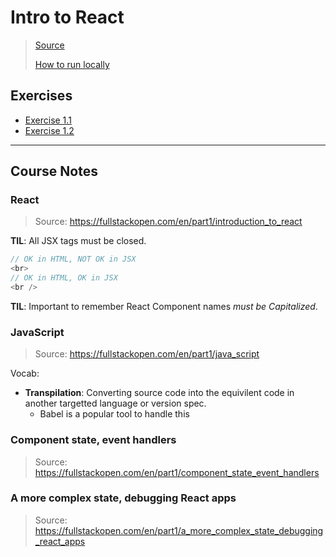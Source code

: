 # Intro to React
> [Source](https://fullstackopen.com/en/part1)
>
> [How to run locally](./docs/development.md)

## Exercises
- [Exercise 1.1](./docs/exercise-1.1.md)
- [Exercise 1.2](./docs/exercise-1.2.md)

* * *
## Course Notes
### React
> Source: https://fullstackopen.com/en/part1/introduction_to_react

**TIL**: All JSX tags must be closed.

```javascript
// OK in HTML, NOT OK in JSX
<br>
// OK in HTML, OK in JSX
<br />
```

**TIL**: Important to remember React Component names *must be Capitalized*.

### JavaScript
> Source: https://fullstackopen.com/en/part1/java_script

Vocab:
- **Transpilation**: Converting source code into the equivilent code in another targetted language or version spec.
  - Babel is a popular tool to handle this

### Component state, event handlers
> Source: https://fullstackopen.com/en/part1/component_state_event_handlers

### A more complex state, debugging React apps
> Source: https://fullstackopen.com/en/part1/a_more_complex_state_debugging_react_apps
